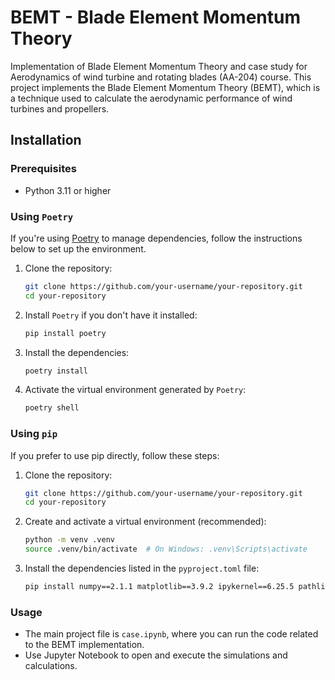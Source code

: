 # BEMT - Blade Element Momentum Theory

Implementation of Blade Element Momentum Theory and case study for Aerodynamics of wind turbine and rotating blades (AA-204) course. 
This project implements the Blade Element Momentum Theory (BEMT), which is a technique used to calculate the aerodynamic performance of wind turbines and propellers.

## Installation

### Prerequisites

- Python 3.11 or higher

### Using `Poetry`

If you're using [Poetry](https://python-poetry.org/) to manage dependencies, follow the instructions below to set up the environment.

1. Clone the repository:
   ```bash
   git clone https://github.com/your-username/your-repository.git
   cd your-repository
   ```
2. Install ``Poetry`` if you don't have it installed:
    ```bash
    pip install poetry
    ```
3. Install the dependencies:
    ```bash
    poetry install
    ```
4. Activate the virtual environment generated by ``Poetry``:
    ```bash
    poetry shell
    ```
### Using `pip`
If you prefer to use pip directly, follow these steps:

1. Clone the repository:
   ```bash
   git clone https://github.com/your-username/your-repository.git
   cd your-repository
   ```
2. Create and activate a virtual environment (recommended):
    ```bash
    python -m venv .venv
    source .venv/bin/activate  # On Windows: .venv\Scripts\activate
    ```
3. Install the dependencies listed in the `pyproject.toml` file:
    ```bash
    pip install numpy==2.1.1 matplotlib==3.9.2 ipykernel==6.25.5 pathlib2==2.3.7.post1 scipy==1.14.1 pandas==2.2.2 nbformat==5.4.0
    ```

### Usage
- The main project file is ``case.ipynb``, where you can run the code related to the BEMT implementation.
- Use Jupyter Notebook to open and execute the simulations and calculations.